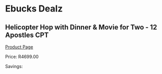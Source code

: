 
# Ebucks Dealz
## Helicopter Hop with Dinner & Movie for Two - 12 Apostles CPT
[Product Page](https://www.ebucks.com/web/shop/productSelected.do?prodId=515257540&catId=322194367)

Price: R4699.00

Savings: 


	